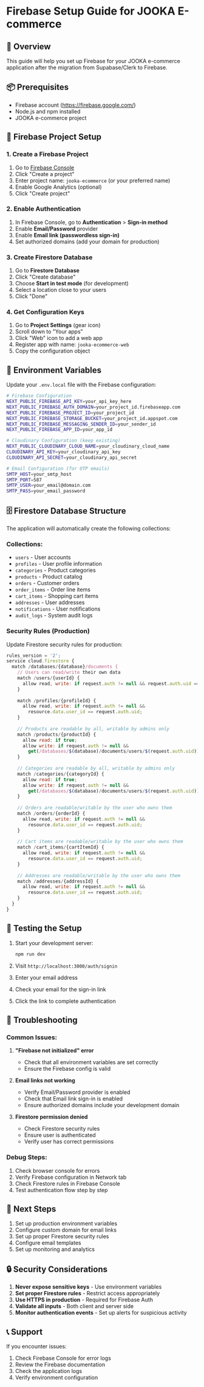 # Firebase Setup Guide for JOOKA E-commerce

## 🎯 Overview

This guide will help you set up Firebase for your JOOKA e-commerce application after the migration from Supabase/Clerk to Firebase.

## 📦 Prerequisites

- Firebase account (https://firebase.google.com/)
- Node.js and npm installed
- JOOKA e-commerce project

## 🔧 Firebase Project Setup

### 1. Create a Firebase Project

1. Go to [Firebase Console](https://console.firebase.google.com/)
2. Click "Create a project"
3. Enter project name: `jooka-ecommerce` (or your preferred name)
4. Enable Google Analytics (optional)
5. Click "Create project"

### 2. Enable Authentication

1. In Firebase Console, go to **Authentication** > **Sign-in method**
2. Enable **Email/Password** provider
3. Enable **Email link (passwordless sign-in)**
4. Set authorized domains (add your domain for production)

### 3. Create Firestore Database

1. Go to **Firestore Database**
2. Click "Create database"
3. Choose **Start in test mode** (for development)
4. Select a location close to your users
5. Click "Done"

### 4. Get Configuration Keys

1. Go to **Project Settings** (gear icon)
2. Scroll down to "Your apps"
3. Click "Web" icon to add a web app
4. Register app with name: `jooka-ecommerce-web`
5. Copy the configuration object

## 🔑 Environment Variables

Update your `.env.local` file with the Firebase configuration:

```bash
# Firebase Configuration
NEXT_PUBLIC_FIREBASE_API_KEY=your_api_key_here
NEXT_PUBLIC_FIREBASE_AUTH_DOMAIN=your_project_id.firebaseapp.com
NEXT_PUBLIC_FIREBASE_PROJECT_ID=your_project_id
NEXT_PUBLIC_FIREBASE_STORAGE_BUCKET=your_project_id.appspot.com
NEXT_PUBLIC_FIREBASE_MESSAGING_SENDER_ID=your_sender_id
NEXT_PUBLIC_FIREBASE_APP_ID=your_app_id

# Cloudinary Configuration (keep existing)
NEXT_PUBLIC_CLOUDINARY_CLOUD_NAME=your_cloudinary_cloud_name
CLOUDINARY_API_KEY=your_cloudinary_api_key
CLOUDINARY_API_SECRET=your_cloudinary_api_secret

# Email Configuration (for OTP emails)
SMTP_HOST=your_smtp_host
SMTP_PORT=587
SMTP_USER=your_email@domain.com
SMTP_PASS=your_email_password
```

## 🗄️ Firestore Database Structure

The application will automatically create the following collections:

### Collections:
- `users` - User accounts
- `profiles` - User profile information
- `categories` - Product categories
- `products` - Product catalog
- `orders` - Customer orders
- `order_items` - Order line items
- `cart_items` - Shopping cart items
- `addresses` - User addresses
- `notifications` - User notifications
- `audit_logs` - System audit logs

### Security Rules (Production)

Update Firestore security rules for production:

```javascript
rules_version = '2';
service cloud.firestore {
  match /databases/{database}/documents {
    // Users can read/write their own data
    match /users/{userId} {
      allow read, write: if request.auth != null && request.auth.uid == userId;
    }
    
    match /profiles/{profileId} {
      allow read, write: if request.auth != null && 
        resource.data.user_id == request.auth.uid;
    }
    
    // Products are readable by all, writable by admins only
    match /products/{productId} {
      allow read: if true;
      allow write: if request.auth != null && 
        get(/databases/$(database)/documents/users/$(request.auth.uid)).data.role == 'admin';
    }
    
    // Categories are readable by all, writable by admins only
    match /categories/{categoryId} {
      allow read: if true;
      allow write: if request.auth != null && 
        get(/databases/$(database)/documents/users/$(request.auth.uid)).data.role == 'admin';
    }
    
    // Orders are readable/writable by the user who owns them
    match /orders/{orderId} {
      allow read, write: if request.auth != null && 
        resource.data.user_id == request.auth.uid;
    }
    
    // Cart items are readable/writable by the user who owns them
    match /cart_items/{cartItemId} {
      allow read, write: if request.auth != null && 
        resource.data.user_id == request.auth.uid;
    }
    
    // Addresses are readable/writable by the user who owns them
    match /addresses/{addressId} {
      allow read, write: if request.auth != null && 
        resource.data.user_id == request.auth.uid;
    }
  }
}
```

## 🚀 Testing the Setup

1. Start your development server:
   ```bash
   npm run dev
   ```

2. Visit `http://localhost:3000/auth/signin`

3. Enter your email address

4. Check your email for the sign-in link

5. Click the link to complete authentication

## 🔧 Troubleshooting

### Common Issues:

1. **"Firebase not initialized" error**
   - Check that all environment variables are set correctly
   - Ensure the Firebase config is valid

2. **Email links not working**
   - Verify Email/Password provider is enabled
   - Check that Email link sign-in is enabled
   - Ensure authorized domains include your development domain

3. **Firestore permission denied**
   - Check Firestore security rules
   - Ensure user is authenticated
   - Verify user has correct permissions

### Debug Steps:

1. Check browser console for errors
2. Verify Firebase configuration in Network tab
3. Check Firestore rules in Firebase Console
4. Test authentication flow step by step

## 📝 Next Steps

1. Set up production environment variables
2. Configure custom domain for email links
3. Set up proper Firestore security rules
4. Configure email templates
5. Set up monitoring and analytics

## 🔒 Security Considerations

1. **Never expose sensitive keys** - Use environment variables
2. **Set proper Firestore rules** - Restrict access appropriately
3. **Use HTTPS in production** - Required for Firebase Auth
4. **Validate all inputs** - Both client and server side
5. **Monitor authentication events** - Set up alerts for suspicious activity

## 📞 Support

If you encounter issues:
1. Check Firebase Console for error logs
2. Review the Firebase documentation
3. Check the application logs
4. Verify environment configuration
